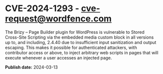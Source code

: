 # CVE-2024-1293 - cve-request@wordfence.com

The Brizy – Page Builder plugin for WordPress is vulnerable to Stored Cross-Site Scripting via the embedded media custom block in all versions up to, and including, 2.4.40 due to insufficient input sanitization and output escaping. This makes it possible for authenticated attackers, with contributor access or above, to inject arbitrary web scripts in pages that will execute whenever a user accesses an injected page.

**Publish date:** 2024-03-13
